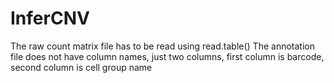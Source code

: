 # InferCNV

The raw count matrix file has to be read using read.table()
The annotation file does not have column names, just two columns, first column is barcode, second column is cell group name
